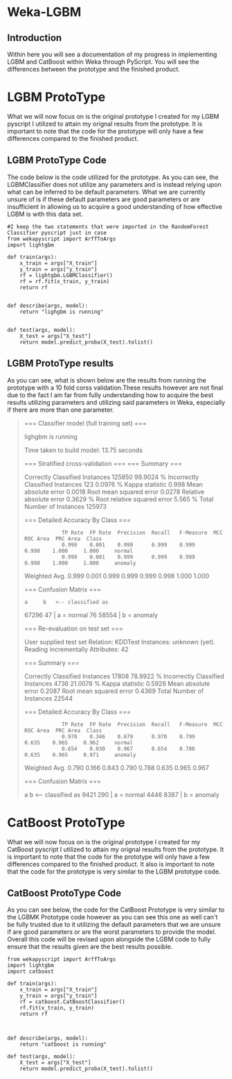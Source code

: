 # Weka-LGBM

## Introduction
Within here you will see a documentation of my progress in implementing LGBM and CatBoost within Weka through PyScript. You will see the differences between the prototype and the finished product.

# LGBM ProtoType
What we will now focus on is the original prototype I created for my LGBM pyscript I utilized to attain my orignal results from the prototype. It is important to note that the code for the prototype will only have a few differences compared to the finished product. 

## LGBM ProtoType Code
The code below is the code utilized for the prototype. As you can see, the LGBMClassifier does not utilize any parameters and is instead relying upon what can be inferred to be default parameters. What we are currently unsure of is if these default parameters are good parameters or are insufficient in allowing us to acquire a good understanding of how effective LGBM is with this data set.
```
#I keep the two statements that were imported in the RandomForest Classifier pyscript just in case
from wekapyscript import ArffToArgs
import lightgbm

def train(args):
    x_train = args["X_train"]
    y_train = args["y_train"]
    rf = lightgbm.LGBMClassifier()
    rf = rf.fit(x_train, y_train)
    return rf


def describe(args, model):
    return "lighgbm is running"


def test(args, model):
    X_test = args["X_test"]
    return model.predict_proba(X_test).tolist()
```


## LGBM ProtoType results
As you can see, what is shown below are the results from running the prototype with a 10 fold corss validation.These results however are not final due to the fact I am far from fully understanding how to acquire the best results utilizing parameters and utilizing said parameters in Weka, especially if there are more than one parameter.

> === Classifier model (full training set) ===
>
>lighgbm is running
>
>Time taken to build model: 13.75 seconds
>
>=== Stratified cross-validation ===
>=== Summary ===
>
>Correctly Classified Instances      125850               99.9024 %
>Incorrectly Classified Instances       123                0.0976 %
>Kappa statistic                          0.998 
>Mean absolute error                      0.0018
>Root mean squared error                  0.0278
>Relative absolute error                  0.3629 %
>Root relative squared error              5.565  %
>Total Number of Instances           125973     
>
>=== Detailed Accuracy By Class ===
>
>                 TP Rate  FP Rate  Precision  Recall   F-Measure  MCC      ROC Area  PRC Area  Class
>                 0.999    0.001    0.999      0.999    0.999      0.998    1.000     1.000     normal
>                 0.999    0.001    0.999      0.999    0.999      0.998    1.000     1.000     anomaly
>Weighted Avg.    0.999    0.001    0.999      0.999    0.999      0.998    1.000     1.000     
>
>=== Confusion Matrix ===
>
>     a     b   <-- classified as
> 67296    47 |     a = normal
>    76 58554 |     b = anomaly
>
>
>=== Re-evaluation on test set ===
>
>User supplied test set
>Relation:     KDDTest
>Instances:     unknown (yet). Reading incrementally
>Attributes:   42
>
>=== Summary ===
>
>Correctly Classified Instances       17808               78.9922 %
>Incorrectly Classified Instances      4736               21.0078 %
>Kappa statistic                          0.5928
>Mean absolute error                      0.2087
>Root mean squared error                  0.4369
>Total Number of Instances            22544     
>
>=== Detailed Accuracy By Class ===
>
>                 TP Rate  FP Rate  Precision  Recall   F-Measure  MCC      ROC Area  PRC Area  Class
>                 0.970    0.346    0.679      0.970    0.799      0.635    0.965     0.962     normal
>                 0.654    0.030    0.967      0.654    0.780      0.635    0.965     0.971     anomaly
>Weighted Avg.    0.790    0.166    0.843      0.790    0.788      0.635    0.965     0.967     
>
>=== Confusion Matrix ===
>
>    a    b   <-- classified as
> 9421  290 |    a = normal
> 4446 8387 |    b = anomaly



 
# CatBoost ProtoType
What we will now focus on is the original prototype I created for my CatBoost pyscript I utilized to attain my orignal results from the prototype. It is important to note that the code for the prototype will only have a few differences compared to the finished product. It also is important to note that the code for the prototype is very similar to the LGBM prototype code.

## CatBoost ProtoType Code
As you can see below, the code for the CatBoost Prototype is very similar to the LGBMK Prototype code however as you can see this one as well can't be fully trusted due to it utilizing the default parameters that we are unsure if are good parameters or are the worst parameters to provide the model. Overall this code will be revised upon alongside the LGBM code to fully ensure that the results given are the best results possible.
```
from wekapyscript import ArffToArgs
import lightgbm
import catboost

def train(args):
    x_train = args["X_train"]
    y_train = args["y_train"]
    rf = catboost.CatBoostClassifier()
    rf.fit(x_train, y_train)
    return rf



def describe(args, model):
    return "catboost is running"

def test(args, model):
    X_test = args["X_test"]
    return model.predict_proba(X_test).tolist()
```


